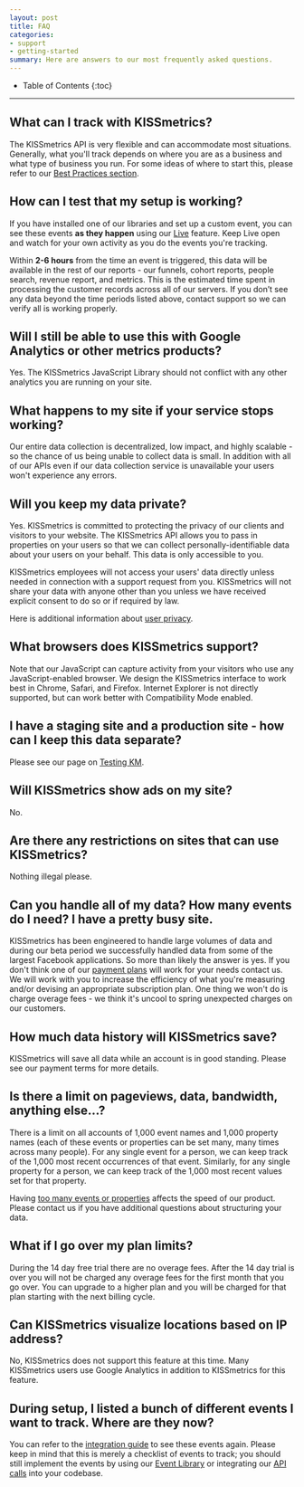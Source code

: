 ```yaml
---
layout: post
title: FAQ
categories:
- support
- getting-started
summary: Here are answers to our most frequently asked questions.
---
```

* Table of Contents
{:toc}
* * *

## What can I track with KISSmetrics?

The KISSmetrics API is very flexible and can accommodate most situations. Generally, what you'll track depends on where you are as a business and what type of business you run. For some ideas of where to start this, please refer to our [Best Practices section][best-practices].

## How can I test that my setup is working?

If you have installed one of our libraries and set up a custom event, you can see these events **as they happen** using our [Live][live] feature. Keep Live open and watch for your own activity as you do the events you're tracking.

Within **2-6 hours** from the time an event is triggered, this data will be available in the rest of our reports - our funnels, cohort reports, people search, revenue report, and metrics. This is the estimated time spent in processing the customer records across all of our servers. If you don’t see any data beyond the time periods listed above, contact support so we can verify all is working properly.

## Will I still be able to use this with Google Analytics or other metrics products?

Yes. The KISSmetrics JavaScript Library should not conflict with any other analytics you are running on your site.

## What happens to my site if your service stops working?

Our entire data collection is decentralized, low impact, and highly scalable - so the chance of us being unable to collect data is small. In addition with all of our APIs even if our data collection service is unavailable your users won't experience any errors.

## Will you keep my data private?

Yes. KISSmetrics is committed to protecting the privacy of our clients and visitors to your website. The KISSmetrics API allows you to pass in properties on your users so that we can collect personally-identifiable data about your users on your behalf. This data is only accessible to you.

KISSmetrics employees will not access your users' data directly unless needed in connection with a support request from you. KISSmetrics will not share your data with anyone other than you unless we have received explicit consent to do so or if required by law.

Here is additional information about [user privacy][privacy].

## What browsers does KISSmetrics support?

Note that our JavaScript can capture activity from your visitors who use any JavaScript-enabled browser. We design the KISSmetrics interface to work best in Chrome, Safari, and Firefox. Internet Explorer is not directly supported, but can work better with Compatibility Mode enabled.

## I have a staging site and a production site - how can I keep this data separate?

Please see our page on [Testing KM][testing].

## Will KISSmetrics show ads on my site?

No.

## Are there any restrictions on sites that can use KISSmetrics?

Nothing illegal please.

## Can you handle all of my data? How many events do I need?  I have a pretty busy site.

KISSmetrics has been engineered to handle large volumes of data and during our beta period we successfully handled data from some of the largest Facebook applications. So more than likely the answer is yes. If you don't think one of our [payment plans][pricing] will work for your needs contact us. We will work with you to increase the efficiency of what you're measuring and/or devising an appropriate subscription plan.  One thing we won't do is charge overage fees - we think it's uncool to spring unexpected charges on our customers.

## How much data history will KISSmetrics save?

KISSmetrics will save all data while an account is in good standing. Please see our payment terms for more details.

## Is there a limit on pageviews, data, bandwidth, anything else...?

There is a limit on all accounts of 1,000 event names and 1,000 property names (each of these events or properties can be set many, many times across many people). For any single event for a person, we can keep track of the 1,000 most recent occurrences of that event. Similarly, for any single property for a person, we can keep track of the 1,000 most recent values set for that property.

Having [too many events or properties][too-many] affects the speed of our product. Please contact us if you have additional questions about structuring your data.

## What if I go over my plan limits?

During the 14 day free trial there are no overage fees. After the 14 day trial is over you will not be charged any overage fees for the first month that you go over. You can upgrade to a higher plan and you will be charged for that plan starting with the next billing cycle.

## Can KISSmetrics visualize locations based on IP address?

No, KISSmetrics does not support this feature at this time. Many KISSmetrics users use Google Analytics in addition to KISSmetrics for this feature.

## During setup, I listed a bunch of different events I want to track. Where are they now?

You can refer to the [integration guide][integration] to see these events again. Please keep in mind that this is merely a checklist of events to track; you should still implement the events by using our [Event Library][evlib] or integrating our [API calls][methods] into your codebase.

[live]: /tools/live
[getting-started]: /getting-started
[best-practices]: /best-practices
[pricing]: http://www.kissmetrics.com/pricing
[pep]: /getting-started/people-events-properties
[integration]: https://app.kissmetrics.com/integration
[evlib]: https://app.kissmetrics.com/wizard
[methods]: http://support.kissmetrics.com/apis/common-methods
[testing]: /getting-started/testing-km
[privacy]: /misc/user-privacy
[too-many]: /troubleshooting/too-many-event-names
